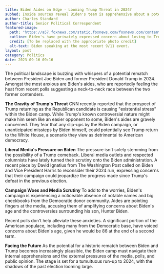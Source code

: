 ```yaml
---
title: Biden Aides on Edge - Looming Trump Threat in 2024?
subhed: Inside sources reveal Biden's team is apprehensive about a potential Biden-Trump rematch.
author: Charles Standard
author-title: Senior Political Correspondent
featured-image: 
  path: "https://a57.foxnews.com/static.foxnews.com/foxnews.com/content/uploads/2023/09/720/405/JOE-BIDEN-ANCHORAGE-ALASKA.jpg?ve=1&tl=1"
  cutline: Biden's have privately expressed concern about losing to Trump in 2024.
  credit: [To be replaced with the appropriate photo credit]
  alt-text: Biden speaking at the most recent 9/11 event.
layout: post
category: Politics
date: 2023-09-16 09:16
---
```


The political landscape is buzzing with whispers of a potential rematch between President Joe Biden and former President Donald Trump in 2024. Amongst the most anxious are Biden's aides, who are reportedly feeling the heat from recent polls suggesting a neck-to-neck race between the two former contenders.

**The Gravity of Trump's Threat**
CNN recently reported that the prospect of Trump returning as the Republican candidate is causing "existential stress" within the Biden camp. While Trump's known controversial nature might make him seem like an easier opponent to some, Biden's aides are gravely concerned. They fear that any slip-ups by the Biden campaign, or unanticipated missteps by Biden himself, could potentially see Trump return to the White House, a scenario they view as detrimental to American democracy.

**Liberal Media's Pressure on Biden**
The pressure isn't solely stemming from the possibility of a Trump comeback. Liberal media outlets and respected columnists have lately turned their scrutiny onto the Biden administration. A recent piece by David Ignatius from The Washington Post called on Biden and Vice President Harris to reconsider their 2024 run, expressing concerns that their campaign could jeopardize the progress made since Trump's defeat in the previous election.

**Campaign Woes and Media Scrutiny**
To add to the worries, Biden's campaign is experiencing a noticeable absence of notable names and big checkbooks from the Democratic donor community. Aides are pointing fingers at the media, accusing them of amplifying concerns about Biden's age and the controversies surrounding his son, Hunter Biden.

Recent polls don't help alleviate these anxieties. A significant portion of the American populace, including many from the Democratic base, have voiced concerns about Biden's age, given he would be 86 at the end of a second term.

**Facing the Future**
As the potential for a historic rematch between Biden and Trump becomes increasingly plausible, the Biden camp must navigate their internal apprehensions and the external pressures of the media, polls, and public opinion. The stage is set for a tumultuous run-up to 2024, with the shadows of the past election looming large.
